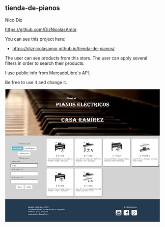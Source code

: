 ﻿## tienda-de-pianos

Nico Diz

https://github.com/DizNicolasAmor

You can see this project here:

* https://diznicolasamor.github.io/tienda-de-pianos/

The user can see products from this store. 
The user can apply several filters in order to search their products. 

I use public info from MercadoLibre's API. 

Be free to use it and change it.

![tienda-de-pianosREADME.jpg](/src/assets/images/tienda-de-pianosREADME.jpg?raw=true)
